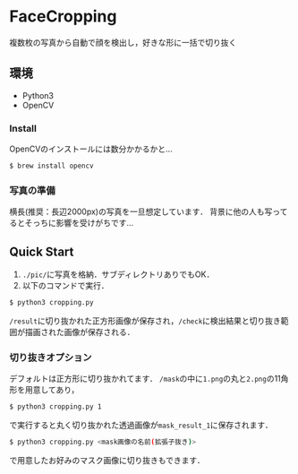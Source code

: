 # FaceCropping
複数枚の写真から自動で顔を検出し，好きな形に一括で切り抜く

## 環境
- Python3
- OpenCV

### Install
OpenCVのインストールには数分かかるかと...
```sh
$ brew install opencv
```

### 写真の準備
横長(推奨：長辺2000px)の写真を一旦想定しています．
背景に他の人も写ってるとそっちに影響を受けがちです...


## Quick Start
1. `./pic/`に写真を格納．サブディレクトリありでもOK．
2. 以下のコマンドで実行．
```sh
$ python3 cropping.py
``` 
`/result`に切り抜かれた正方形画像が保存され，`/check`に検出結果と切り抜き範囲が描画された画像が保存される．


### 切り抜きオプション
デフォルトは正方形に切り抜かれてます．
`/mask`の中に`1.png`の丸と`2.png`の11角形を用意してあり，
```sh
$ python3 cropping.py 1
```
で実行すると丸く切り抜かれた透過画像が`mask_result_1`に保存されます．

```sh
$ python3 cropping.py <mask画像の名前(拡張子抜き)>
```
で用意したお好みのマスク画像に切り抜きもできます．

